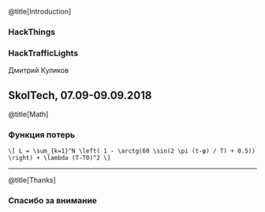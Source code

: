 @title[Introduction]
### HackThings
### HackTrafficLights

Дмитрий Куликов

SkolTech, 07.09-09.09.2018
---
@title[Math]

### Функция потерь
`\[
L = \sum_{k=1}^N \left( 1 - \arctg(60 \sin(2 \pi (t-φ) / T) + 0.5)) \right) + \lambda (T-T0)^2
\]`

---
@title[Thanks]
### Спасибо за внимание
